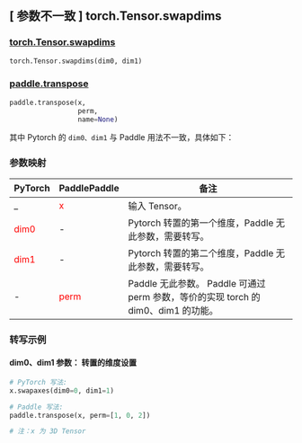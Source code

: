 ## [ 参数不⼀致 ] torch.Tensor.swapdims

### [torch.Tensor.swapdims](https://pytorch.org/docs/stable/generated/torch.Tensor.swapdims.html#torch.Tensor.swapdims)

```python
torch.Tensor.swapdims(dim0, dim1)
```

### [paddle.transpose](https://www.paddlepaddle.org.cn/documentation/docs/zh/api/paddle/transpose_cn.html#transpose)

```python
paddle.transpose(x,
                 perm,
                 name=None)
```

其中 Pytorch 的 `dim0、dim1` 与 Paddle 用法不一致，具体如下：

### 参数映射
| PyTorch       | PaddlePaddle | 备注                                                   |
| ------------- | ------------ | ------------------------------------------------------ |
| _         | <font color='red'>x</font>            | 输入 Tensor。                                       |
| <font color='red'>dim0</font>          | -            | Pytorch 转置的第一个维度，Paddle 无此参数，需要转写。                  |
| <font color='red'>dim1</font>          | -            | Pytorch 转置的第二个维度，Paddle 无此参数，需要转写。                   |
| -             | <font color='red'>perm</font>         | Paddle 无此参数。 Paddle 可通过 perm 参数，等价的实现 torch 的 dim0、dim1 的功能。|


### 转写示例

#### dim0、dim1 参数： 转置的维度设置
``` python
# PyTorch 写法:
x.swapaxes(dim0=0, dim1=1)

# Paddle 写法:
paddle.transpose(x, perm=[1, 0, 2])

# 注：x 为 3D Tensor
```
